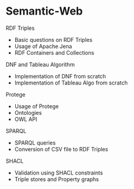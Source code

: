 # Semantic-Web

RDF Triples
* Basic questions on RDF Triples
* Usage of Apache Jena
* RDF Containers and Collections

DNF and Tableau Algorithm
* Implementation of DNF from scratch
* Implementation of Tableau Algo from scratch

Protege
* Usage of Protege
* Ontologies
* OWL API

SPARQL
* SPARQL queries
* Conversion of CSV file to RDF Triples

SHACL
* Validation using SHACL constraints
* Triple stores and Property graphs
